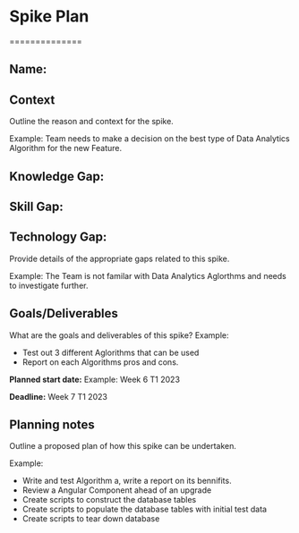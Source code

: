 # Spike Plan

==============

## **Name:**

## Context

Outline the reason and context for the spike.

Example: Team needs to make a decision on the best type of Data Analytics Algorithm for the new Feature.

## **Knowledge Gap:**

## **Skill Gap:**

## **Technology Gap:**

Provide details of the appropriate gaps related to this spike.

Example: The Team is not familar with Data Analytics Aglorthms and needs to investigate further.

## Goals/Deliverables

What are the goals and deliverables of this spike?
Example:

- Test out 3 different Aglorithms that can be used
- Report on each Algorithms pros and cons.

**Planned start date:**  Example: Week 6 T1 2023

**Deadline:**  Week 7 T1 2023

## Planning notes

Outline a proposed plan of how this spike can be undertaken.

Example:

- Write and test Algorithm a, write a report on its bennifits.
- Review a Angular Component ahead of an upgrade
- Create scripts to construct the database tables
- Create scripts to populate the database tables with initial test data
- Create scripts to tear down database
